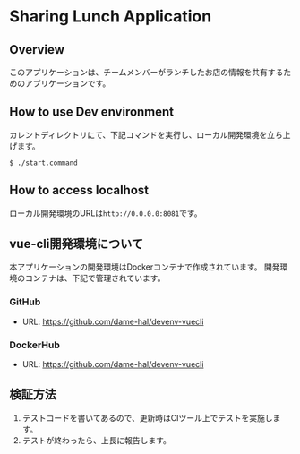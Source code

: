 # Sharing Lunch Application

## Overview
このアプリケーションは、チームメンバーがランチしたお店の情報を共有するためのアプリケーションです。

## How to use Dev environment
カレントディレクトリにて、下記コマンドを実行し、ローカル開発環境を立ち上げます。
```
$ ./start.command
```

## How to access localhost
ローカル開発環境のURLは`http://0.0.0.0:8081`です。

## vue-cli開発環境について
本アプリケーションの開発環境はDockerコンテナで作成されています。
開発環境のコンテナは、下記で管理されています。

### GitHub
- URL: https://github.com/dame-hal/devenv-vuecli

### DockerHub
- URL: https://github.com/dame-hal/devenv-vuecli

## 検証方法
1. テストコードを書いてあるので、更新時はCIツール上でテストを実施します。
2. テストが終わったら、上長に報告します。

